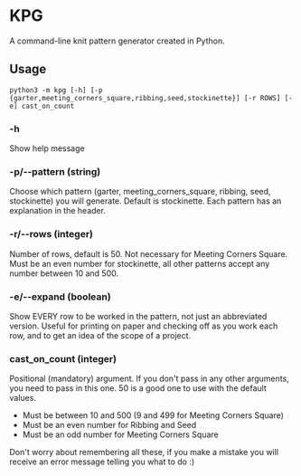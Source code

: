 # KPG
A command-line knit pattern generator created in Python.

## Usage
`python3 -m kpg [-h] [-p {garter,meeting_corners_square,ribbing,seed,stockinette}] [-r ROWS] [-e] cast_on_count`

### -h
Show help message

### -p/--pattern (string)
Choose which pattern (garter, meeting_corners_square, ribbing, seed, stockinette) you will generate. Default is stockinette.
Each pattern has an explanation in the header.

### -r/--rows (integer)
Number of rows, default is 50. Not necessary for Meeting Corners Square. Must be an even number for stockinette, all other patterns accept any number between 10 and 500.

### -e/--expand (boolean)
Show EVERY row to be worked in the pattern, not just an abbreviated version. Useful for printing on paper and checking off as you work each row, and to get an idea of the scope of a project.

### cast_on_count (integer)
Positional (mandatory) argument. If you don't pass in any other arguments, you need to pass in this one. 50 is a good one to use with the default values.
 - Must be between 10 and 500 (9 and 499 for Meeting Corners Square)
 - Must be an even number for Ribbing and Seed
 - Must be an odd number for Meeting Corners Square
 
 Don't worry about remembering all these, if you make a mistake you will receive an error message telling you what to do :)